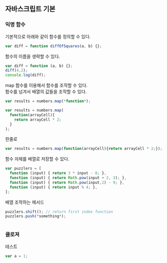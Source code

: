 ## 자바스크립트 기본 ##
### 익명 함수 ###

기본적으로 아래와 같이 함수를 정의할 수 있다.
```javascript
var diff = function diffOfSquares(a, b) {};
```

함수의 이름을 생략할 수 있다.
```javascript
var diff = function (a, b) {};
diff(4,2);
console.log(diff);
```

map 함수를 이용해서 함수를 조작할 수 있다.  
함수를 넘겨서 배열의 값들을 조작할 수 있다.
```javascript
var results = numbers.map(*function*);
```
```javascript
var results = numbers.map(
  function(arrayCell){
    return arrayCell * 2;
  }
);
```
한줄로
```javascript
var results = numbers.map(function(arrayCell){return arrayCell * 2;});
```
함수 자체를 배열로 저장할 수 있다.
```javascript
var puzzlers = [
  function (input) { return 3 * input - 8; },
  function (input) { return Math.pow(input + 2, 3); },
  function (input) { return Math.pow(input,2) - 9; },
  function (input) { return input % 4; },
];
```
배열 조작하는 메서드
```javascript
puzzlers.shift(); // return first index function
puzzlers.push(*something*);
```
```javascript
```
### 클로져 ###
테스트
```javascript
var a = 1;
```
